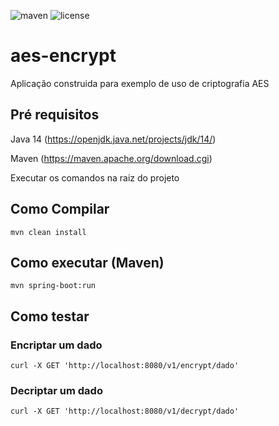 ![maven](https://github.com/fcobello/aes-encrypt/workflows/maven/badge.svg)
![license](https://img.shields.io/github/license/fcobello/aes-encrypt)

# aes-encrypt

Aplicação construida para exemplo de uso de criptografia AES

## Pré requisitos
Java 14 (https://openjdk.java.net/projects/jdk/14/)

Maven (https://maven.apache.org/download.cgi)

Executar os comandos na raiz do projeto

## Como Compilar

`mvn clean install`

## Como executar (Maven)

`mvn spring-boot:run`


## Como testar 
### Encriptar um dado

`curl -X GET 'http://localhost:8080/v1/encrypt/dado'`

### Decriptar um dado

`curl -X GET 'http://localhost:8080/v1/decrypt/dado'`